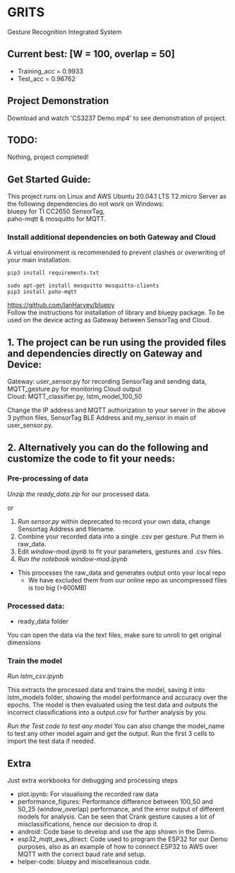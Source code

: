 # GRITS
Gesture Recognition Integrated System

## Current best: [W = 100, overlap = 50]
- Training_acc = 0.9933
- Test_acc = 0.96762

## Project Demonstration
Download and watch 'CS3237 Demo.mp4' to see demonstration of project.

## TODO:
Nothing, project completed!

## Get Started Guide:
This project runs on Linux and AWS Ubuntu 20.04.1 LTS T2.micro Server as the following dependencies do not work on Windows:  
bluepy for TI CC2650 SensorTag,  
paho-mqtt & mosquitto for MQTT.

### Install additional dependencies on both Gateway and Cloud
A virtual environment is recommended to prevent clashes or overwriting of your main installation.
```python
pip3 install requirements.txt
```

```
sudo apt-get install mosquitto mosquitto-clients
pip3 install paho-mqtt
```

https://github.com/IanHarvey/bluepy  
Follow the instructions for installation of library and bluepy package. To be used on the device acting as Gateway between SensorTag and Cloud.

## 1. The project can be run using the provided files and dependencies directly on Gateway and Device:
Gateway: user_sensor.py for recording SensorTag and sending data, MQTT_gesture.py for monitoring Cloud output  
Cloud: MQTT_classifier.py, lstm_model_100_50

Change the IP address and MQTT authorization to your server in the above 3 python files, SensorTag BLE Address and my_sensor in main of user_sensor.py.

## 2. Alternatively you can do the following and customize the code to fit your needs:
### Pre-processing of data
*Unzip the ready_data.zip* for our processed data.

or

1. *Run sensor.py* within deprecated to record your own data, change Sensortag Address and filename.
2. Combine your recorded data into a single .csv per gesture. Put them in raw_data.
3. Edit *window-mod.ipynb* to fit your parameters, gestures and .csv files.
4. *Run the notebook window-mod.ipynb*
- This processes the raw_data and generates output onto your local repo
    - We have excluded them from our online repo as uncompressed files is too big (>600MB)

### Processed data:
- ready_data folder 

You can open the data via the text files, make sure to unroll to get original dimensions

### Train the model
*Run lstm_csv.ipynb*

This extracts the processed data and trains the model, saving it into lstm_models folder, showing the model performance and accuracy over the epochs. The model is then evaluated using the test data and outputs the incorrect classifications into a output.csv for further analysis by you.

*Run the Test code to test any model*
You can also change the model_name to test any other model again and get the output. Run the first 3 cells to import the test data if needed.



## Extra
Just extra workbooks for debugging and processing steps  
- plot.ipynb: For visualising the recorded raw data  
- performance_figures: Performance difference between 100_50 and 50_25 (window_overlap) performance, and the error output of different models for analysis. Can be seen that Crank gesture causes a lot of misclassifications, hence our decision to drop it.  
- android: Code base to develop and use the app shown in the Demo.  
- esp32_mqtt_aws_direct: Code used to program the ESP32 for our Demo purposes, also as an example of how to connect ESP32 to AWS over MQTT with the correct baud rate and setup.  
- helper-code: bluepy and miscelleanous code.